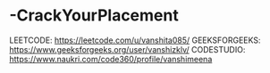 # -CrackYourPlacement
LEETCODE: https://leetcode.com/u/vanshita085/
GEEKSFORGEEKS: https://www.geeksforgeeks.org/user/vanshizklv/
CODESTUDIO: https://www.naukri.com/code360/profile/vanshimeena
